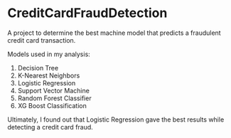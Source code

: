 # CreditCardFraudDetection
A project to determine the best machine model that predicts a fraudulent credit card transaction.

Models used in my analysis: 
1) Decision Tree
2) K-Nearest Neighbors
3) Logistic Regression
4) Support Vector Machine
5) Random Forest Classifier
6) XG Boost Classification

Ultimately, I found out that Logistic Regression gave the best results while detecting a credit card fraud.
